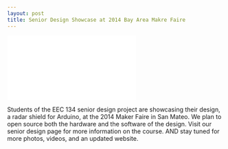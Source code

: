```yaml
---
layout: post
title: Senior Design Showcase at 2014 Bay Area Makre Faire
---
```

<iframe src="//www.youtube.com/embed/nHDUjJCvMVo" frameborder="0" allowfullscreen></iframe>

Students of the EEC 134 senior design project are showcasing their design, a radar shield for Arduino, at the 2014 Maker Faire in San Mateo. We plan to open source both the hardware and the software of the design. Visit our senior design page for more information on the course. AND stay tuned for more photos, videos, and an updated website.
